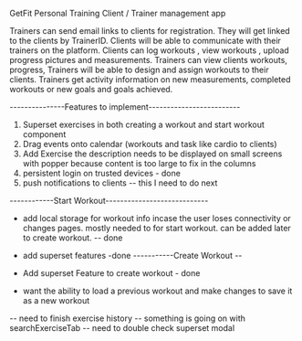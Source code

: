 GetFit Personal Training 
Client / Trainer management app

Trainers can send email links to clients for registration. They will get linked to the clients by TrainerID.
Clients will be able to communicate with their trainers on the platform.
Clients can log workouts , view workouts , upload progress pictures and measurements. 
Trainers can view clients workouts,  progress,
Trainers will be able to design and assign workouts to their clients. 
Trainers get activity information on new measurements, completed workouts or new goals and goals achieved.





 
 ---------------Features to implement-------------------------
1. Superset exercises in both creating a workout and start workout component
2. Drag events onto calendar (workouts and task like cardio to clients)
3. Add Exercise the description needs to be displayed on small screens with popper because content is too large to fix in the columns
4. persistent login on trusted devices - done
5. push notifications to clients -- this I need to do next 


------------Start Workout----------------------------
* add local storage for workout info incase the user loses connectivity or changes pages. mostly needed to for start workout. can be added later to create workout. -- done
* add superset features -done
-----------Create Workout --

* Add superset Feature to create workout - done
* want the ability to load a previous workout and make changes to save it as a new workout


-- need to finish exercise history
-- something is going on with searchExerciseTab 
-- need to double check superset modal 